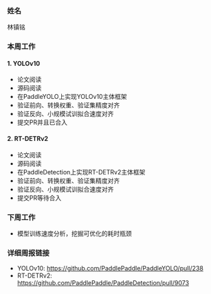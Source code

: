 ### 姓名

林镇铭

### 本周工作

#### 1. YOLOv10

- 论文阅读
- 源码阅读
- 在PaddleYOLO上实现YOLOv10主体框架
- 验证前向、转换权重、验证集精度对齐
- 验证反向、小规模试训拟合速度对齐
- 提交PR并且已合入

#### 2. RT-DETRv2

- 论文阅读
- 源码阅读
- 在PaddleDetection上实现RT-DETRv2主体框架
- 验证前向、转换权重、验证集精度对齐
- 验证反向、小规模试训拟合速度对齐
- 提交PR等待合入

### 下周工作

- 模型训练速度分析，挖掘可优化的耗时瓶颈

### 详细周报链接

- YOLOv10: https://github.com/PaddlePaddle/PaddleYOLO/pull/238
- RT-DETRv2: https://github.com/PaddlePaddle/PaddleDetection/pull/9073